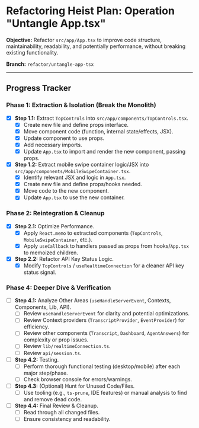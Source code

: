 # Refactoring Heist Plan: Operation "Untangle App.tsx"

**Objective:** Refactor `src/app/App.tsx` to improve code structure, maintainability, readability, and potentially performance, without breaking existing functionality.

**Branch:** `refactor/untangle-app-tsx`

---

## Progress Tracker

### Phase 1: Extraction & Isolation (Break the Monolith)

- [x] **Step 1.1:** Extract `TopControls` into `src/app/components/TopControls.tsx`.
  - [x] Create new file and define props interface.
  - [x] Move component code (function, internal state/effects, JSX).
  - [x] Update component to use props.
  - [x] Add necessary imports.
  - [x] Update `App.tsx` to import and render the new component, passing props.
- [x] **Step 1.2:** Extract mobile swipe container logic/JSX into `src/app/components/MobileSwipeContainer.tsx`.
  - [x] Identify relevant JSX and logic in `App.tsx`.
  - [x] Create new file and define props/hooks needed.
  - [x] Move code to the new component.
  - [x] Update `App.tsx` to use the new container.

### Phase 2: Reintegration & Cleanup

- [x] **Step 2.1:** Optimize Performance.
  - [x] Apply `React.memo` to extracted components (`TopControls`, `MobileSwipeContainer`, etc.).
  - [x] Apply `useCallback` to handlers passed as props from hooks/`App.tsx` to memoized children.
- [x] **Step 2.2:** Refactor API Key Status Logic.
  - [x] Modify `TopControls` / `useRealtimeConnection` for a cleaner API key status signal.

### Phase 4: Deeper Dive & Verification

- [ ] **Step 4.1:** Analyze Other Areas (`useHandleServerEvent`, Contexts, Components, Lib, API).
  - [ ] Review `useHandleServerEvent` for clarity and potential optimizations.
  - [ ] Review Context providers (`TranscriptProvider`, `EventProvider`) for efficiency.
  - [ ] Review other components (`Transcript`, `Dashboard`, `AgentAnswers`) for complexity or prop issues.
  - [ ] Review `lib/realtimeConnection.ts`.
  - [ ] Review `api/session.ts`.
- [ ] **Step 4.2:** Testing.
  - [ ] Perform thorough functional testing (desktop/mobile) after each major step/phase.
  - [ ] Check browser console for errors/warnings.
- [ ] **Step 4.3:** (Optional) Hunt for Unused Code/Files.
  - [ ] Use tooling (e.g., `ts-prune`, IDE features) or manual analysis to find and remove dead code.
- [ ] **Step 4.4:** Final Review & Cleanup.
  - [ ] Read through all changed files.
  - [ ] Ensure consistency and readability. 